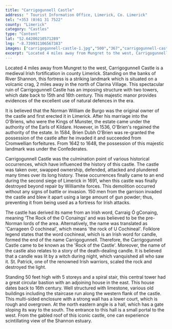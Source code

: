 ```yaml
---
title: "Carrigogunnell Castle"
address: " Tourist Information Office, Limerick, Co. Limerick"
tel: "+353 (0)61 31 7522"
county: "Limerick"
category: "Castles"
type: "Content"
lat: "52.64200210571289"
lng: "-8.739931106567383"
images: ["carrigogunnell-castle-1.jpg","500","367","carrigogunnell-castle-2.jpg","500","375","carrigogunnell-castle-3.jpg","333","500","carrigogunnell-castle-4.jpg","307","230","carrigogunnell-castle-6.jpg","500","335"]
excerpt: "Located 4 miles away from Mungret to the west, Carrigogunnell Castle is a medieval Irish fortification in county Limerick. Standing on the banks of Ri..."
---
```

<p>Located 4 miles away from Mungret to the west, Carrigogunnell Castle is a medieval Irish fortification in county Limerick. Standing on the banks of River Shannon, this fortress is a striking landmark which is situated on a volcanic crag, 2 miles away in the north of Clarina Village. This spectacular ruin of Carrigogunnell Castle has an imposing structure with two towers, which date back to 15th and 16th century. This majestic manor provides evidences of the excellent use of natural defences in the era. </p>  
    <p>It is believed that the Norman William de Burgo was the original owner of the castle and first erected it in Limerick. After his marriage into the O'Briens, who were the Kings of Munster, the estate came under the authority of the Earls of Kildare. However, in 1536, O'Brien's regained the authority of the estate. In 1584, Brien Dubh O'Brien was re-granted the possession of the castle after he invaded it and succeeded from Cromwellian forfeitures. From 1642 to 1648, the possession of this majestic landmark was under the Confederates.</p>  
    <p>Carrigogunnell Castle was the culmination point of various historical occurrences, which have influenced the history of this castle. The castle was taken over, swapped ownership, defended, attacked and plundered many times over its long history. These occurrences finally came to an end during the second siege of Limerick in 1691, when this castle was finally destroyed beyond repair by Williamite forces. This demolition occurred without any signs of battle or invasion. 150 men from the garrison invaded the castle and blew it apart using a large amount of gun powder; thus, preventing it from being used as a fortress for Irish attacks.</p>  
    <p>The castle has derived its name from an Irish word, Carraig &Oacute; gConaing, meaning &lsquo;The Rock of the O Conaings&rsquo; and was believed to be the pre-Norman lords of the area. Alternatively, the name was translated as 'Carrageen &Oacute; cochineal', which means 'the rock of U Cochineal'. Folklore legend states that the word cochineal, which is an Irish word for candle, formed the end of the name Carrigogunnell. Therefore, the Carrigogunnell Castle came to be known as the 'Rock of the Castle'. Moreover, the name of the castle also relates to a story of the death-dealing candle. It is believed that a candle was lit by a witch during night, which vanquished all who saw it. St. Patrick, one of the renowned Irish warriors, scaled the rock and destroyed the light. </p>  
    <p>Standing 50 feet high with 5 storeys and a spiral stair, this central tower had a great circular bastion with an adjoining house in the east. This house dates back to 16th century. Well structured with limestone, various old buildings including the staircase run along the western flank of the castle. This multi-sided enclosure with a strong wall has a lower court, which is rough and overgrown. At the north eastern angle is a hall, which has a gate sloping its way to the south. The entrance to this hall is a small portal to the west. From the gabled roof of this iconic castle, one can experience scintillating view of the Shannon estuary. </p>